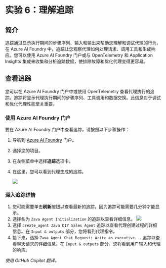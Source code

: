 # 实验 6：理解追踪

## 简介

追踪通过显示执行期间的步骤序列、输入和输出来帮助您理解和调试代理的行为。在 Azure AI Foundry 中，追踪让您观察代理如何处理请求、调用工具和生成响应。您可以使用 Azure AI Foundry 门户或与 OpenTelemetry 和 Application Insights 集成来收集和分析追踪数据，使排除故障和优化代理变得更容易。

<!-- ## 实验练习

=== "Python"

      1. 打开 `app.py` 文件。
      2. 将 `AZURE_TELEMETRY_ENABLED` 变量更改为 `True` 以启用追踪：

         ```python
         AZURE_TELEMETRY_ENABLED = True
         ```

        !!! info "注意"
            此设置为您的代理启用遥测。在 `app.py` 中的 `initialize` 函数中，配置遥测客户端向 Azure Monitor 发送数据。

            ```python
             if AZURE_TELEMETRY_ENABLED:
                 configure_azure_monitor(connection_string=await self.project_client.telemetry.get_connection_string())
            ```         

=== "C#"

      待定 -->

<!-- ## 运行代理应用

1. 按 <kbd>F5</kbd> 运行应用。
2. 选择**在编辑器中预览**在新编辑器选项卡中打开代理应用。

### 开始与代理对话

将以下提示复制并粘贴到代理应用中以开始对话：

```plaintext
Write an executive report that analysis the top 5 product categories and compares performance of the online store verses the average for the physical stores.
``` -->

## 查看追踪

您可以在 Azure AI Foundry 门户中或使用 OpenTelemetry 查看代理执行的追踪。追踪将显示代理执行期间的步骤序列、工具调用和数据交换。此信息对于调试和优化代理性能至关重要。

### 使用 Azure AI Foundry 门户

要在 Azure AI Foundry 门户中查看追踪，请按照以下步骤操作：

1. 导航到 [Azure AI Foundry](https://ai.azure.com/) 门户。
2. 选择您的项目。
3. 在左侧菜单中选择**追踪**选项卡。
4. 在这里，您可以看到代理生成的追踪。

   ![](media/ai-foundry-tracing.png)

### 深入追踪详情

1. 您可能需要单击**刷新**按钮以查看最新的追踪，因为追踪可能需要几分钟才能显示。
2. 选择名为 `Zava Agent Initialization` 的追踪以查看详细信息。
   ![](media/ai-foundry-trace-agent-init.png)
3. 选择 `create_agent Zava DIY Sales Agent` 追踪以查看代理创建过程的详细信息。在 `Input & outputs` 部分，您将看到代理指令。
4. 接下来，选择 `Zava Agent Chat Request: Write an executive...` 追踪以查看聊天请求的详细信息。在 `Input & outputs` 部分，您将看到用户输入和代理的响应。

<!-- https://learn.microsoft.com/en-us/azure/ai-foundry/how-to/continuous-evaluation-agents -->

*使用 GitHub Copilot 翻译。*
